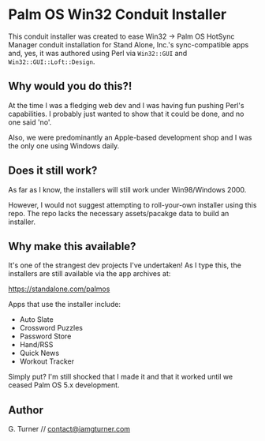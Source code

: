 # Palm OS Win32 Conduit Installer

This conduit installer was created to ease Win32 -> Palm OS HotSync Manager conduit installation for Stand Alone, Inc.'s  sync-compatible apps and, yes, it was authored using Perl via `Win32::GUI` and `Win32::GUI::Loft::Design`.

## Why would you do this?!

At the time I was a fledging web dev and I was having fun pushing Perl's capabilities. I probably just wanted to show that it could be done, and no one said 'no'.

Also, we were predominantly an Apple-based development shop and I was the only one using Windows daily.

## Does it still work?

As far as I know, the installers will still work under Win98/Windows 2000.

However, I would not suggest attempting to roll-your-own installer using this repo. The repo lacks the necessary assets/pacakge data to build an installer.

## Why make this available?

It's one of the strangest dev projects I've undertaken! As I type this, the installers are still available via the app archives at:

https://standalone.com/palmos

Apps that use the installer include:

- Auto Slate
- Crossword Puzzles
- Password Store
- Hand/RSS
- Quick News
- Workout Tracker

Simply put? I'm still shocked that I made it and that it worked until we ceased Palm OS 5.x development.

## Author

G. Turner // [contact@iamgturner.com](https://iamgturner.com)
